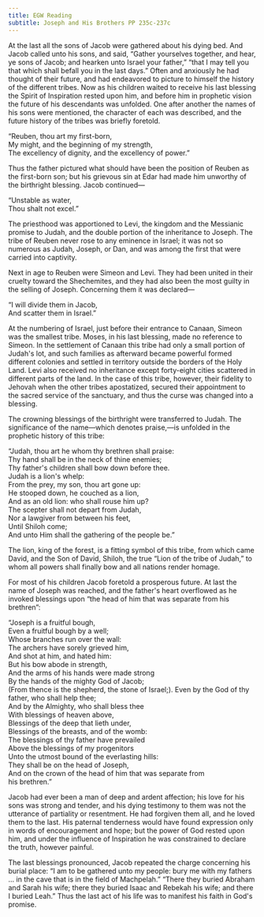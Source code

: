 ```yaml
---
title: EGW Reading
subtitle: Joseph and His Brothers PP 235c-237c
---
```


At the last all the sons of Jacob were gathered about his dying bed. And Jacob called unto his sons, and said, “Gather yourselves together, and hear, ye sons of Jacob; and hearken unto Israel your father,” “that I may tell you that which shall befall you in the last days.” Often and anxiously he had thought of their future, and had endeavored to picture to himself the history of the different tribes. Now as his children waited to receive his last blessing the Spirit of Inspiration rested upon him, and before him in prophetic vision the future of his descendants was unfolded. One after another the names of his sons were mentioned, the character of each was described, and the future history of the tribes was briefly foretold.

“Reuben, thou art my first-born,\
My might, and the beginning of my strength,\
The excellency of dignity, and the excellency of power.”

Thus the father pictured what should have been the position of Reuben as the first-born son; but his grievous sin at Edar had made him unworthy of the birthright blessing. Jacob continued—

“Unstable as water,\
Thou shalt not excel.”

The priesthood was apportioned to Levi, the kingdom and the Messianic promise to Judah, and the double portion of the inheritance to Joseph. The tribe of Reuben never rose to any eminence in Israel; it was not so numerous as Judah, Joseph, or Dan, and was among the first that were carried into captivity.

Next in age to Reuben were Simeon and Levi. They had been united in their cruelty toward the Shechemites, and they had also been the most guilty in the selling of Joseph. Concerning them it was declared—

“I will divide them in Jacob,\
And scatter them in Israel.”

At the numbering of Israel, just before their entrance to Canaan, Simeon was the smallest tribe. Moses, in his last blessing, made no reference to Simeon. In the settlement of Canaan this tribe had only a small portion of Judah's lot, and such families as afterward became powerful formed different colonies and settled in territory outside the borders of the Holy Land. Levi also received no inheritance except forty-eight cities scattered in different parts of the land. In the case of this tribe, however, their fidelity to Jehovah when the other tribes apostatized, secured their appointment to the sacred service of the sanctuary, and thus the curse was changed into a blessing.

The crowning blessings of the birthright were transferred to Judah. The significance of the name—which denotes praise,—is unfolded in the prophetic history of this tribe:

“Judah, thou art he whom thy brethren shall praise:\
Thy hand shall be in the neck of thine enemies;\
Thy father's children shall bow down before thee.\
Judah is a lion's whelp:\
From the prey, my son, thou art gone up:\
He stooped down, he couched as a lion,\
And as an old lion: who shall rouse him up?\
The scepter shall not depart from Judah,\
Nor a lawgiver from between his feet,\
Until Shiloh come;\
And unto Him shall the gathering of the people be.”

The lion, king of the forest, is a fitting symbol of this tribe, from which came David, and the Son of David, Shiloh, the true “Lion of the tribe of Judah,” to whom all powers shall finally bow and all nations render homage.

For most of his children Jacob foretold a prosperous future. At last the name of Joseph was reached, and the father's heart overflowed as he invoked blessings upon “the head of him that was separate from his brethren”:

“Joseph is a fruitful bough,\
Even a fruitful bough by a well;\
Whose branches run over the wall:\
The archers have sorely grieved him,\
And shot at him, and hated him:\
But his bow abode in strength,\
And the arms of his hands were made strong\
By the hands of the mighty God of Jacob;\
(From thence is the shepherd, the stone of Israel;). Even by the God of thy father, who shall help thee;\
And by the Almighty, who shall bless thee\
With blessings of heaven above,\
Blessings of the deep that lieth under,\
Blessings of the breasts, and of the womb:\
The blessings of thy father have prevailed\
Above the blessings of my progenitors\
Unto the utmost bound of the everlasting hills:\
They shall be on the head of Joseph,\
And on the crown of the head of him that was separate from\
his brethren.”

Jacob had ever been a man of deep and ardent affection; his love for his sons was strong and tender, and his dying testimony to them was not the utterance of partiality or resentment. He had forgiven them all, and he loved them to the last. His paternal tenderness would have found expression only in words of encouragement and hope; but the power of God rested upon him, and under the influence of Inspiration he was constrained to declare the truth, however painful.

The last blessings pronounced, Jacob repeated the charge concerning his burial place: “I am to be gathered unto my people: bury me with my fathers ... in the cave that is in the field of Machpelah.” “There they buried Abraham and Sarah his wife; there they buried Isaac and Rebekah his wife; and there I buried Leah.” Thus the last act of his life was to manifest his faith in God's promise.